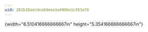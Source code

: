 ```yaml
---
uid: 281b28aecdce04eea1e490be1c553a76
---
```


﻿{width="6.510416666666667in" height="5.354166666666667in"}













